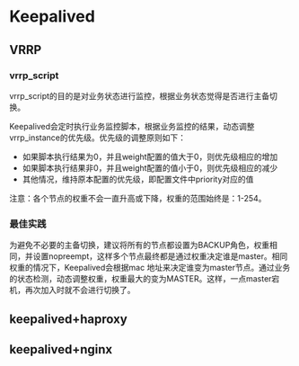 <link rel="stylesheet" type="text/css" href="/auto-number.css">

# Keepalived

## VRRP

### vrrp_script

vrrp_script的目的是对业务状态进行监控，根据业务状态觉得是否进行主备切换。

Keepalived会定时执行业务监控脚本，根据业务监控的结果，动态调整vrrp_instance的优先级。优先级的调整原则如下：

* 如果脚本执行结果为0，并且weight配置的值大于0，则优先级相应的增加
* 如果脚本执行结果非0，并且weight配置的值小于0，则优先级相应的减少
* 其他情况，维持原本配置的优先级，即配置文件中priority对应的值

注意：各个节点的权重不会一直升高或下降，权重的范围始终是：1-254。

### 最佳实践

为避免不必要的主备切换，建议将所有的节点都设置为BACKUP角色，权重相同，并设置nopreempt，这样多个节点最终都是通过权重决定谁是master。相同权重的情况下，Keepalived会根据mac
地址来决定谁变为master节点。通过业务的状态检测，动态调整权重，权重最大的变为MASTER。这样，一点master宕机，再次加入时就不会进行切换了。


## keepalived+haproxy

## keepalived+nginx
